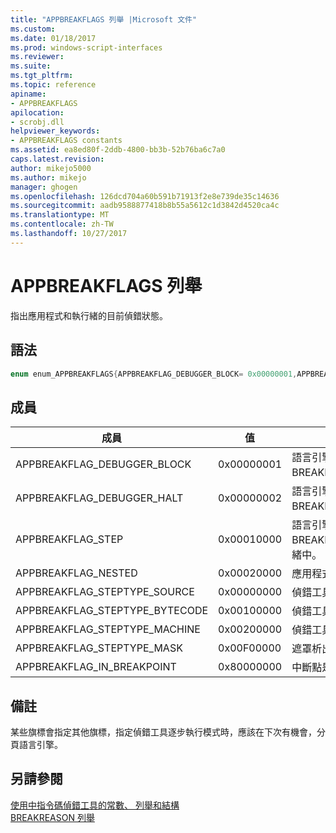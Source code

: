 ```yaml
---
title: "APPBREAKFLAGS 列舉 |Microsoft 文件"
ms.custom: 
ms.date: 01/18/2017
ms.prod: windows-script-interfaces
ms.reviewer: 
ms.suite: 
ms.tgt_pltfrm: 
ms.topic: reference
apiname:
- APPBREAKFLAGS
apilocation:
- scrobj.dll
helpviewer_keywords:
- APPBREAKFLAGS constants
ms.assetid: ea8ed80f-2ddb-4800-bb3b-52b76ba6c7a0
caps.latest.revision: 
author: mikejo5000
ms.author: mikejo
manager: ghogen
ms.openlocfilehash: 126dcd704a60b591b71913f2e8e739de35c14636
ms.sourcegitcommit: aadb9588877418b8b55a5612c1d3842d4520ca4c
ms.translationtype: MT
ms.contentlocale: zh-TW
ms.lasthandoff: 10/27/2017
---
```

# <a name="appbreakflags-enumeration"></a>APPBREAKFLAGS 列舉
指出應用程式和執行緒的目前偵錯狀態。  
  
## <a name="syntax"></a>語法  
  
```cpp  
enum enum_APPBREAKFLAGS{APPBREAKFLAG_DEBUGGER_BLOCK= 0x00000001,APPBREAKFLAG_DEBUGGER_HALT= 0x00000002,APPBREAKFLAG_STEP= 0x00010000,APPBREAKFLAG_NESTED= 0x00020000,APPBREAKFLAG_STEPTYPE_SOURCE= 0x00000000,APPBREAKFLAG_STEPTYPE_BYTECODE= 0x00100000,APPBREAKFLAG_STEPTYPE_MACHINE= 0x00200000,APPBREAKFLAG_STEPTYPE_MASK= 0x00F00000,APPBREAKFLAG_IN_BREAKPOINT= 0x80000000};  
```  
  
## <a name="members"></a>成員  
  
|成員|值|描述|  
|------------|-----------|-----------------|  
|APPBREAKFLAG_DEBUGGER_BLOCK|0x00000001|語言引擎應該立即中斷所有執行緒上使用 BREAKREASON_DEBUGGER_BLOCK。|  
|APPBREAKFLAG_DEBUGGER_HALT|0x00000002|語言引擎應該立即中斷與 BREAKREASON_DEBUGGER_HALT。|  
|APPBREAKFLAG_STEP|0x00010000|語言引擎應該立即中斷與 BREAKREASON_STEP 逐步執行的執行緒中。|  
|APPBREAKFLAG_NESTED|0x00020000|應用程式會在中斷點上的巢狀執行。|  
|APPBREAKFLAG_STEPTYPE_SOURCE|0x00000000|偵錯工具會逐步執行來源層級。|  
|APPBREAKFLAG_STEPTYPE_BYTECODE|0x00100000|偵錯工具會逐步執行位元組程式碼層級。|  
|APPBREAKFLAG_STEPTYPE_MACHINE|0x00200000|偵錯工具會逐步執行在機器層級。|  
|APPBREAKFLAG_STEPTYPE_MASK|0x00F00000|遮罩析出步驟類型。|  
|APPBREAKFLAG_IN_BREAKPOINT|0x80000000|中斷點是在進行中。|  
  
## <a name="remarks"></a>備註  
 某些旗標會指定其他旗標，指定偵錯工具逐步執行模式時，應該在下次有機會，分頁語言引擎。  
  
## <a name="see-also"></a>另請參閱  
 [使用中指令碼偵錯工具的常數、 列舉和結構](../../winscript/reference/active-script-debugger-constants-enumerations-and-structures.md)   
 [BREAKREASON 列舉](../../winscript/reference/breakreason-enumeration.md)